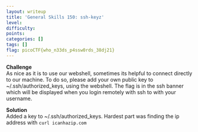 ```yaml
---
layout: writeup
title: 'General Skills 150: ssh-keyz'
level: 
difficulty: 
points: 
categories: []
tags: []
flag: picoCTF{who_n33ds_p4ssw0rds_38dj21}
---
```

**Challenge**  
As nice as it is to use our webshell, sometimes its helpful to connect
directly to our machine. To do so, please add your own public key to
~/.ssh/authorized\_keys, using the webshell. The flag is in the ssh
banner which will be displayed when you login remotely with ssh to with
your username.

**Solution**  
Added a key to ~/.ssh/authorized\_keys. Hardest part was finding the ip
address with `curl icanhazip.com`

